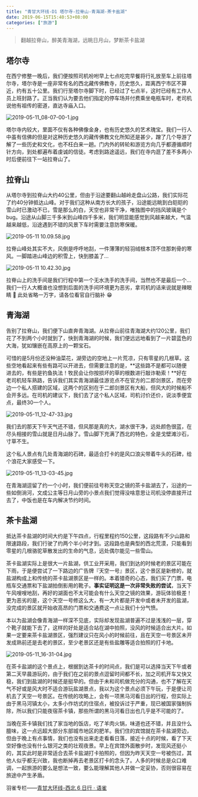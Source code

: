 ```yaml
---
title: "青甘大环线-D1 塔尔寺-拉脊山-青海湖-茶卡盐湖"
date: 2019-06-15T15:40:53+08:00
categories: ["旅游"]
---
```


> 翻越拉脊山，醉美青海湖，远眺日月山，梦断茶卡盐湖

## 塔尔寺

在西宁修整一晚后，我们便按照司机吩咐早上七点吃完早餐将行礼放至车上前往塔尔寺，塔尔寺是一座非常有名的西北藏传佛教寺，历史悠久，距离西宁市区不算近，约有五十公里。我们行至塔尔寺脚下时，已经过了七点半，这时已经有工作人员上班封路了。正当我们认为要去他们指定的停车场并付费乘坐电瓶车时，老司机说他有祖传的密道，直达寺庙入口。

![2019-05-11_08-07-00-1.jpg](https://cdn.nlark.com/yuque/0/2019/jpeg/365097/1559436866785-39af7fd5-ba00-4211-9aff-f55e11bc74a1.jpeg#align=left&display=inline&height=1425&name=2019-05-11_08-07-00-1.jpg&originHeight=1425&originWidth=2261&size=1276383&status=done&width=2261)

塔尔寺内较大，里面不仅有各种佛像金身，也有历史悠久的艺术瑰宝。我们一行人中虽有信佛的但是对这种历史悠久的藏传佛教文化所知还是甚少，蹭了几个导游了解了一些历史和文化，也不枉白来一趟。门内外的转轮和游览方向几乎都遵循顺时针方向，到处都遍布着虔诚的信徒。考虑到路途遥远，我们在寺内逛了差不多两小时后便前往下一站拉脊山了。

## 拉脊山

从塔尔寺到拉脊山大约40公里，但由于沿途要翻山越岭走盘山公路，我们实际花了约40分钟抵达山峰。对于我们这种从南方长大的孩子，沿途能远眺到白皑皑的雪山时已激动不已，雪是那么的白，天空也非常干净，唯独图中的挡风玻璃是个 bug。沿途从山脚三千多米到山峰四千多米，我们明显能感觉到风越来越大，气温越来越低，沿途遇到不错的风景下车时需要注意防寒保暖。

![2019-05-11 10.09.58.jpg](https://cdn.nlark.com/yuque/0/2019/jpeg/365097/1559437163962-bc88dc75-295c-4071-9ce2-96c713987678.jpeg#align=left&display=inline&height=2912&name=2019-05-11%2010.09.58.jpg&originHeight=2912&originWidth=4608&size=2922532&status=done&width=4608)

拉脊山峰处其实不大，风倒是呼呼地刮，一件薄薄的轻羽绒根本顶不住那刺骨的寒风。一脚踏进山峰边的积雪上，快到膝盖了...

![2019-05-11 10.42.30.jpg](https://cdn.nlark.com/yuque/0/2019/jpeg/365097/1559437193664-b8292c68-52cc-457e-ae68-8f082b1fc7bc.jpeg#align=left&display=inline&height=3000&name=2019-05-11%2010.42.30.jpg&originHeight=3000&originWidth=4496&size=3959919&status=done&width=4496)

拉脊山上的洗手间是我们行程中第一个无水洗手的洗手间，当然也不是最后一个... 我们一行人大概谁也没想到后面的洗手间环境更为恶劣，拿司机的话来说就是辣眼睛 👀 此处省略一万字，请各位看官自行脑补 😁

## 青海湖

告别了拉脊山，我们便下山直奔青海湖。从拉脊山前往青海湖大约120公里，我们花了不到两个小时就到了，快到青海湖的时候，我们便远远地看到了一片碧蓝色的大海，犹如镶嵌在高原上的一颗宝石。

可惜的是5月份还没种油菜花，湖旁边的空地上一片荒凉，只有零星的几根草。这些空地看起来有些有路可以开进去，但需要注意的是，**这些路不是都可以随便进去的，有些是钓鱼执法！牧民会让你按损坏的草的根数进行敲诈勒索！**好在老司机轻车熟路，告诉我们其实青海湖最佳游览点不在官方的二郎剑景区，而在旁边一个私人搭建的区域，这两个的区别在于二郎剑景区有大船，但风大的时候船不会开多远。在司机的建议下，我们去了这个私人区域，司机讨价还价，说淡季便宜点，最终30一个人。

![2019-05-11_12-47-33.jpg](https://cdn.nlark.com/yuque/0/2019/jpeg/365097/1559437415165-e70b4093-7681-4441-ba17-6446b7bab2c2.jpeg#align=left&display=inline&height=3000&name=2019-05-11_12-47-33.jpg&originHeight=3000&originWidth=4496&size=6458776&status=done&width=4496)

我们去的那天下午天气还不错，但风那是真的大，湖水很干净，远处颜色很蓝，在尽头相接的雪山就是日月山脉了。雪山脚下充满了西北的特色，全是戈壁滩沙石，寸草不生。

这个私人景点有几处青海湖的石碑，最适合打卡的是风口浪尖带着牛头的石碑，给个浪花大家感受一下。

![2019-05-11_13-03-45.jpg](https://cdn.nlark.com/yuque/0/2019/jpeg/365097/1559437484389-f7d0d811-aff5-4ff4-b44d-6f8c099a01d4.jpeg#align=left&display=inline&height=3000&name=2019-05-11_13-03-45.jpg&originHeight=3000&originWidth=4496&size=6720019&status=done&width=4496)

在青海湖逗留了约一个小时，我们便前往号称天空之镜的茶卡盐湖去了，沿途的一些如倒淌河，文成公主等日月山旁的小景点我们觉得没啥意思让司机没停直接开过去了，中饭也是在车内解决节约时间。

## 茶卡盐湖

抵达茶卡盐湖的时间大约是下午四点，行程里程约150公里，这段路有不少山路和限速路段，我们行驶了约两个半小时才到。这段路也是典型的西北荒漠，只能看到零星的几根骆驼草散发出的生命的气息，远处偶尔能见一些雪山。

茶卡盐湖实际上是很大一片盐湖，供工业开采用，我们到达的时候老的景区可能在下雨，于是便尝试了一下路边的广告牌『天空一号』景区，这个景区是新修的，就盐湖构成上和传统的茶卡盐湖景区是一样的。本着猎奇的心态，我们买了门票，电瓶车交通票和下盐湖拍倒影用的靴子。**事实证明这是一次非常失败的尝试**，当天下午风嗖嗖地刮，再好的湖面也不太可能会有什么天空之镜的效果，游玩体验极差！更为恶劣的是，这个天空一号修这么大，有一大片都是开发中或者未开发的盐湖，没完成的景区就开始收高昂的门票和交通费这一点让我们十分气愤。

本以为盐湖会像青海湖一样深不见底，实际却发现盐湖普遍不过是浅浅的一层，穿个靴子就能下去了，这样的好处是适合站在湖中拍照，没风的时候适合出大片。如果一定要来茶卡盐湖景区，强烈建议只在风小的时候前往，且在天空一号景区未开发成熟前还是去老的景区，至少老景区还是有些盐雕等适合拍照的打卡地。

![2019-05-11_16-31-04.jpg](https://cdn.nlark.com/yuque/0/2019/jpeg/365097/1559437558916-0c7a373a-9ea5-4448-b57f-dad00a986968.jpeg#align=left&display=inline&height=3000&name=2019-05-11_16-31-04.jpg&originHeight=3000&originWidth=4496&size=5353809&status=done&width=4496)

在茶卡盐湖的这个景点上，根据到达茶卡的时间点，我们是可以选择当天下午或者第二天早晨游玩的，由于我们在之前的景点逗留时间都不长，加之司机开车又快又稳，我们到盐湖的时候还是挺早的。但由于未和司机做充分的沟通，也不了解在天气不好或是风大时不适合游玩盐湖景点，我以为这个景点必须下午玩，于是便让司机去了天空一号景区。在传统的攻略上，会有一项黑马河看日出的行程，但实际上由于黑马河镇太小，太多小作坊式的住宿点，被投诉过于严重，现已被国家强制拆除，所以我们只能夜宿茶卡镇，那些所谓的黑马河看日出也几乎是不可能的了。

当晚在茶卡镇我们找了家当地的饭店，吃了羊肉火锅，味道也还不错，并且没什么膻味，这一点远超大部分东部城市地区的肥羊。我们住的宾馆就在茶卡盐湖旁边，但由于晚上有点事情，我们也没有出来走走看看日落，接近十点的时候，看了下天空好像也没有什么银河之类的壮观夜景。早上在宾馆外面散步时，发现风还挺小的，其实此时是非常适合去茶卡盐湖打卡拍照的，但因为昨天天空一号被伤过，其他人似乎都无兴致，我也断掉再去老景区打卡的念头了。人多的时候总是众口难调，一起旅游的要么是想法一致，要么能理解其他人并做一定妥协，否则很容易在旅途中产生矛盾。

羽雀专栏——[青甘大环线-西北 6 日行 · 语雀](https://www.yuque.com/billryan/siab93)
